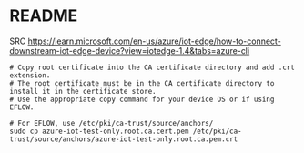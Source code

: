 # README

SRC https://learn.microsoft.com/en-us/azure/iot-edge/how-to-connect-downstream-iot-edge-device?view=iotedge-1.4&tabs=azure-cli

```
# Copy root certificate into the CA certificate directory and add .crt extension.
# The root certificate must be in the CA certificate directory to install it in the certificate store.
# Use the appropriate copy command for your device OS or if using EFLOW.

# For EFLOW, use /etc/pki/ca-trust/source/anchors/
sudo cp azure-iot-test-only.root.ca.cert.pem /etc/pki/ca-trust/source/anchors/azure-iot-test-only.root.ca.pem.crt
```
